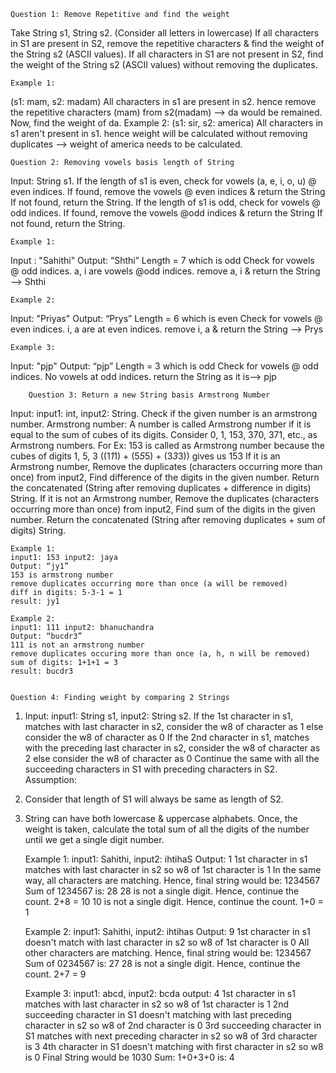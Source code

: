 	Question 1: Remove Repetitive and find the weight
Take String s1, String s2. (Consider all letters in lowercase)
If all characters in S1 are present in S2, remove the repetitive characters & find the weight of the String s2 (ASCII values).
If all characters in S1 are not present in S2, find the weight of the String s2 (ASCII values) without removing the duplicates.
		  
	Example 1: 
(s1: mam, s2: madam)
	All characters in s1 are present in s2. hence remove the repetitive characters (mam) from s2(madam) --> da would be remained. Now, find the weight of da.
Example 2: 
(s1: sir, s2: america)
	All characters in s1 aren't present in s1. hence weight will be calculated without removing duplicates --> weight of america needs to be calculated.	
	
	Question 2: Removing vowels basis length of String
Input: String s1.
If the length of s1 is even, check for vowels (a, e, i, o, u) @ even indices.
        If found, remove the vowels @ even indices & return the String
        If not found, return the String.
If the length of s1 is odd, check for vowels @ odd indices.
        If found, remove the vowels @odd indices & return the String
        If not found, return the String.
	
	Example 1: 
Input : "Sahithi"
Output: “Shthi”
    Length = 7 which is odd
    Check for vowels @ odd indices.
    a, i are vowels @odd indices.
    remove a, i & return the String --> Shthi

	Example 2:  
Input: "Priyas"
Output: “Prys”
    Length = 6 which is even
    Check for vowels @ even indices.
    i, a are at even indices.
    remove i, a & return the String --> Prys

	Example 3: 
Input: "pjp"
Output: “pjp”
    Length = 3 which is odd
    Check for vowels @ odd indices.
    No vowels at odd indices.
    return the String as it is--> pjp
    
    	Question 3: Return a new String basis Armstrong Number
Input: input1: int, input2: String.
    Check if the given number is an armstrong number.
    Armstrong number: A number is called Armstrong number if it is equal to the sum of cubes of its digits. Consider 0, 1, 153, 370, 371, etc., as Armstrong numbers.
For Ex: 153 is called as Armstrong number because the cubes of digits 1, 5, 3 ((1*1*1) + (5*5*5) + (3*3*3)) gives us 153
    If it is an Armstrong number, 
        Remove the duplicates (characters occurring more than once) from input2,
        Find difference of the digits in the given number.
        Return the concatenated (String after removing duplicates + difference in digits) String.
    If it is not an Armstrong number,
        Remove the duplicates (characters occurring more than once) from input2,
        Find sum of the digits in the given number.
        Return the concatenated (String after removing duplicates + sum of digits) String.
		
	Example 1:
    input1: 153 input2: jaya
    Output: “jy1”
    153 is armstrong number
    remove duplicates occurring more than once (a will be removed)
    diff in digits: 5-3-1 = 1
    result: jy1
    
	Example 2:
    input1: 111 input2: bhanuchandra
    Output: “bucdr3”
    111 is not an armstrong number
    remove duplicates occuring more than once (a, h, n will be removed)
    sum of digits: 1+1+1 = 3
    result: bucdr3
    
    
    Question 4: Finding weight by comparing 2 Strings
1. Input:
    input1: String s1, input2: String s2.
If the 1st  character in s1, matches with last character in s2, consider the w8 of character as 1
                            else consider the w8 of character as 0
If the 2nd  character in s1, matches with the preceding last character in s2, consider the w8 of character as 2
else consider the w8 of character as 0
Continue the same with all the succeeding characters in S1 with preceding characters in S2.
Assumption: 
1. Consider that length of S1 will always be same as length of S2.
2. String can have both lowercase & uppercase alphabets.
Once, the weight is taken, calculate the total sum of all the digits of the number until we get a single digit number.

	Example 1: 
input1: Sahithi, input2: ihtihaS
Output: 1
1st character in s1 matches with last character in s2
so w8 of 1st character is 1
In the same way, all characters are matching. Hence, final string would be: 1234567
Sum of 1234567 is: 28
28 is not a single digit. Hence, continue the count.
2+8 = 10
10 is not a single digit. Hence, continue the count.
1+0 = 1

	Example 2: 
input1: Sahithi, input2: ihtihas
Output: 9
1st character in s1 doesn't match with last character in s2
so w8 of 1st character is 0
All other characters are matching. Hence, final string would be: 1234567
Sum of 0234567 is: 27
28 is not a single digit. Hence, continue the count.
2+7 = 9

	Example 3:
input1: abcd, input2: bcda
output: 4
1st character in s1 matches with last character in s2
so w8 of 1st character is 1
2nd succeeding character in S1 doesn't matching with last preceding character in s2
so w8 of 2nd character is 0
3rd succeeding character in S1 matches with next preceding character in s2
so w8 of 3rd character is 3
4th character in S1 doesn't matching with first character in s2
so w8 is 0
Final String would be 1030
Sum: 1+0+3+0 is: 4



